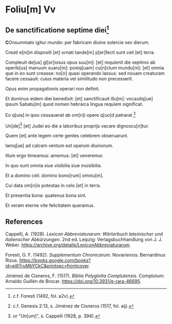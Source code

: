 # Foliu[m] Vv

## De sanctificatione septime diei[^1]

**C**Onsummato igitur mundo: per fabricam diuine solercie sex dierum.

Creati e[ni]m dispositi [et] ornati tande[m] p[er]fecti sunt celi [et] terra. 

Compleuit de[us] gl[or]iosus opus suu[m]: [et] requienit die septimo ab operib[us] manuum suaru[m]: postq[uam] cu[n[ctum mundu[m]: [et] omnia que in eo sunt creasse: no[n] quasi operando lassus: sed nouam creaturam facere cessauit: cuius materia vel similitudo non precesserit. 

Opus enim propagationis operari non definit.

Et dominus eidem diei benedixit: [et] sanctificauit illu[m]: vocauitq[ue] ipsum Sabatu[m] quod nomen hebraica lingua requiem significat.

Eo q[uia] in ipso cessauerat ab om[n]i opere q[uo]d patrarat.[^2]

Un[de][^3] [et] Judei eo die a laboribus proprijs vacare dignoscu[n]tur.

Quem [et] ante legem certe gentes celebrem obseruarunt.

Iamq[ue] ad calcem ventum est operum diuinorum.

Illum ergo timeamus: amemus: [et] veneremur.

In quo sunt omnia siue visibilia siue inuisibilia.

Et a domino celi: domino bono[rum] omniu[m].

Cui data om[n]is potestas in celo [et] in terra. 

Et presentia bona: quatenus bona sint.

Et veram eterne vite felicitatem queramus.

[^1]: c.f. Foresti (1492, fol. a2v).  
[^2]: c.f. Genesis 2:13, s. Jiménez de Cisneros (1517, fol. aij).   
[^3]: or "Un[um]", s. Cappelli (1928, p. 394).  

## References

Cappelli, A. (1928). *Lexicon Abbreviaturarum: Wörterbuch lateinischer und italienscher Abkürzungen*. 2nd ed. Leipzig: Verlagsbuchhandlung von J. J. Weber. https://archive.org/details/LexiconAbbreviaturarum.

Foresti, G. F. (1492). *Supplementum Chronicarum*. Novariensis: Bernardinus Rizus. https://books.google.com/books?id=ei9TruMbYCkC&printsec=frontcover.

Jiménez de Cisneros, F. (1517). *Biblia Polyglotta Complutensis*. Complutum: Arnaldo Guillén de Brocar. https://doi.org/10.3931/e-rara-46695.

